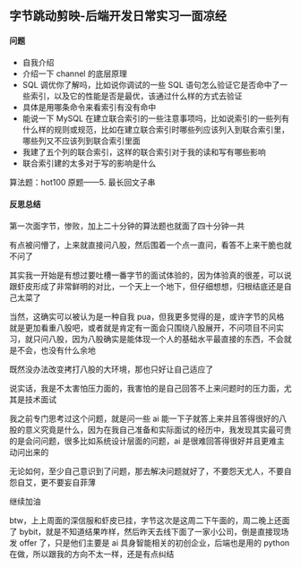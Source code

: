 ## 字节跳动剪映-后端开发日常实习一面凉经
#### 问题
* 自我介绍
* 介绍一下 channel 的底层原理
* SQL 调优你了解吗，比如说你调试的一些 SQL 语句怎么验证它是否命中了一些索引，以及它的性能是否是最优，该通过什么样的方式去验证
* 具体是用哪条命令来看索引有没有命中
* 能说一下 MySQL 在建立联合索引的一些注意事项吗，比如说索引的一些列有什么样的规则或规范，比如在建立联合索引时哪些列应该列入到联合索引里，哪些列又不应该列到联合索引里面
* 我建了五个列的联合索引，这样的联合索引对于我的读和写有哪些影响
* 联合索引建的太多对于写的影响是什么

算法题：hot100 原题——5. 最长回文子串

#### 反思总结
第一次面字节，惨败，加上二十分钟的算法题也就面了四十分钟一共

有点被问懵了，上来就直接问八股，然后围着一个点一直问，看答不上来干脆也就不问了

其实我一开始是有想过要吐槽一番字节的面试体验的，因为体验真的很差，可以说跟虾皮形成了非常鲜明的对比，一个天上一个地下，但仔细想想，归根结底还是自己太菜了

当然，这确实可以被认为是一种自我 pua，但我更多觉得的是，或许字节的风格就是更加看重八股吧，或者就是肯定有一面会只围绕八股展开，不问项目不问实习，就只问八股，因为八股确实是能体现一个人的基础水平最直接的东西，不会就是不会，也没有什么余地

既然没办法改变拷打八股的大环境，那也只好让自己适应了

说实话，我是不太害怕压力面的，我害怕的是自己回答不上来问题时的压力面，尤其是技术面试

我之前专门思考过这个问题，就是问一些 ai 能一下子就答上来并且答得很好的八股的意义究竟是什么，因为在我自己准备和实际面试的经历中，我发现其实最可贵的是会问问题，很多比如系统设计层面的问题，ai 是很难回答得很好并且更难主动问出来的

无论如何，至少自己意识到了问题，那去解决问题就好了，不要怨天尤人，不要自怨自艾，更不要妄自菲薄

继续加油

btw，上上周面的深信服和虾皮已挂，字节这次是这周二下午面的，周二晚上还面了 bybit，就是不知道结果咋样，然后昨天去线下面了一家小公司，倒是直接现场发 offer 了，只是他们主要是 ai 具身智能相关的初创企业，后端也是用的 python 在做，所以跟我的方向不太一样，还是有点纠结